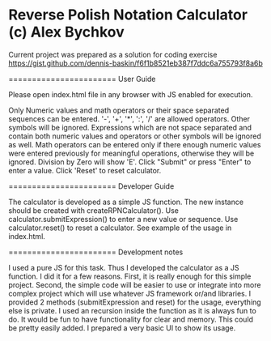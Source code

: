 Reverse Polish Notation Calculator
(c) Alex Bychkov
=======================
Current project was prepared as a solution for coding exercise
https://gist.github.com/dennis-baskin/f6f1b8521eb387f7ddc6a755793f8a6b

=======================
User Guide

Please open index.html file in any browser with JS enabled for execution.

Only Numeric values and math operators or their space separated sequences can be entered.
'-', '+', '*', ':', '/' are allowed operators.
Other symbols will be ignored. Expressions which are not space separated and contain both numeric values and operators or other symbols will be ignored as well.
Math operators can be entered only if there enough numeric values were entered previously for meaningful operations, otherwise they will be ignored.
Division by Zero will show 'E'.
Click "Submit" or press "Enter" to enter a value.
Click 'Reset' to reset calculator.

=======================
Developer Guide

The calculator is developed as a simple JS function. The new instance should be created with createRPNCalculator().
Use calculator.submitExpression() to enter a new value or sequence.
Use calculator.reset() to reset a calculator.
See example of the usage in index.html.

=======================
Development notes

I used a pure JS for this task. Thus I developed the calculator as a JS function. I did it for a few reasons. First, it is really enough for this simple project. Second, the simple code will be easier to use or integrate into more complex project which will use whatever JS framework or/and libraries.
I provided 2 methods (submitExpression and reset) for the usage, everything else is private.
I used an recursion inside the function as it is always fun to do.
It would be fun to have functionality for clear and memory. This could be pretty easily added.
I prepared a very basic UI to show its usage.
